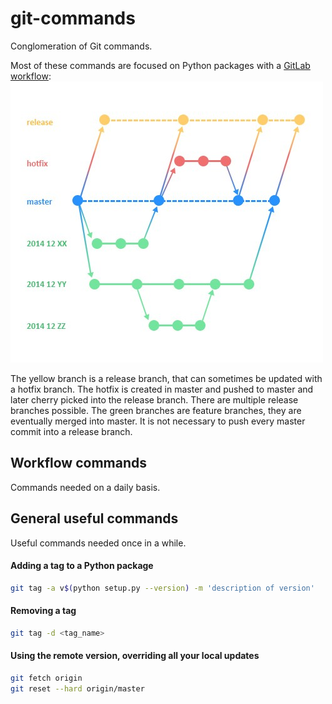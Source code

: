 # git-commands
Conglomeration of Git commands.

Most of these commands are focused on Python packages with a [GitLab workflow](https://docs.gitlab.com/ee/workflow/gitlab_flow.html):
![alt tag](https://github.com/robbert-harms/git-commands/blob/master/git_workflow.png)

The yellow branch is a release branch, that can sometimes be updated with a hotfix branch. The hotfix is created in master and pushed to master and later cherry picked into the release branch. There are multiple release branches possible. The green branches are feature branches, they are eventually merged into master. It is not necessary to push every master commit into a release branch.


## Workflow commands
Commands needed on a daily basis.


## General useful commands
Useful commands needed once in a while.

#### Adding a tag to a Python package
```sh
git tag -a v$(python setup.py --version) -m 'description of version'
```
#### Removing a tag
```sh
git tag -d <tag_name>
```

#### Using the remote version, overriding all your local updates
```sh
git fetch origin
git reset --hard origin/master
```
